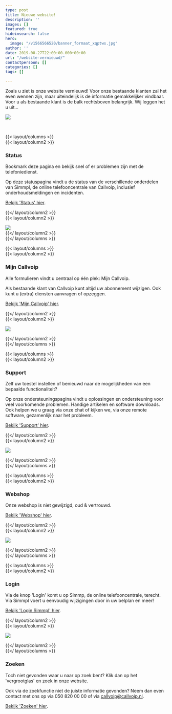 ```yaml
---
type: post
title: Nieuwe website!
description: ''
images: []
featured: true
hideinsearch: false
hero:
  image: "/v1566566520/banner_formaat_xqptws.jpg"
author: ''
date: 2019-08-27T22:00:00.000+00:00
url: "/website-vernieuwd/"
contactpersoon: []
categories: []
tags: []

---
```

Zoals u ziet is onze website vernieuwd! Voor onze bestaande klanten zal het even wennen zijn, maar uiteindelijk is de informatie gemakkelijker vindbaar. Voor u als bestaande klant is de balk rechtsboven belangrijk. Wij leggen het u uit...

![](https://res.cloudinary.com/callvoip/image/upload/v1566812938/new_btpepq.png)

<br>

{{< layout/columns >}}  
 {{< layout/column2 >}}

### Status

Bookmark deze pagina en bekijk snel of er problemen zijn met de telefoniedienst.

Op deze statuspagina vindt u de status van de verschillende onderdelen van Simmpl, de online telefooncentrale van Callvoip, inclusief onderhoudsmeldingen en incidenten.

[Bekijk 'Status' hier](https://callvoip.nl/mijncallvoip/).

{{</ layout/column2 >}}  
 {{< layout/column2 >}}

![](https://res.cloudinary.com/callvoip/image/upload/v1567432846/mailing-status_stuzes.png)  
 {{</ layout/column2 >}}  
{{</ layout/columns >}}

{{< layout/columns >}}  
 {{< layout/column2 >}}

### Mijn Callvoip

Alle formulieren vindt u centraal op één plek: Mijn Callvoip.

Als bestaande klant van Callvoip kunt altijd uw abonnement wijzigen. Ook kunt u (extra) diensten aanvragen of opzeggen.

[Bekijk 'Mijn Callvoip' hier](https://callvoip.nl/mijncallvoip/).

 {{</ layout/column2 >}}  
 {{< layout/column2 >}}

![](https://res.cloudinary.com/callvoip/image/upload/v1567432926/mailing-mijncallvoip_iihpqt.png)

 {{</ layout/column2 >}}  
{{</ layout/columns >}}

{{< layout/columns >}}  
 {{< layout/column2 >}}

### Support

Zelf uw toestel instellen of benieuwd naar de mogelijkheden van een bepaalde functionaliteit?

Op onze ondersteuningspagina vindt u oplossingen en ondersteuning voor veel voorkomende problemen. Handige artikelen en software downloads. Ook helpen we u graag via onze chat of kijken we, via onze remote software, gezamenlijk naar het probleem.

[Bekijk 'Support' hier](https://callvoip.nl/mijncallvoip/).

 {{</ layout/column2 >}}  
 {{< layout/column2 >}}

![](https://res.cloudinary.com/callvoip/image/upload/v1567432947/mailing-support_bhhssc.png)

 {{</ layout/column2 >}}  
{{</ layout/columns >}}

{{< layout/columns >}}  
 {{< layout/column2 >}}

### Webshop

Onze webshop is niet gewijzigd, oud & vertrouwd.

[Bekijk 'Webshop' hier](https://www.callvoip.nl/pages/webshop/).

 {{</ layout/column2 >}}  
 {{< layout/column2 >}}

![](https://res.cloudinary.com/callvoip/image/upload/v1567432967/mailing-webshop_gef2vm.png)

 {{</ layout/column2 >}}  
{{</ layout/columns >}}

{{< layout/columns >}}  
 {{< layout/column2 >}}

### Login

Via de knop 'Login' komt u op Simmp, de online telefooncentrale, terecht. Via Simmpl voert u eenvoudig wijzigingen door in uw belplan en meer!

[Bekijk 'Login Simmpl' hier](https://panel.callvoip.nl/login/panel).

 {{</ layout/column2 >}}  
 {{< layout/column2 >}}

![](https://res.cloudinary.com/callvoip/image/upload/v1567432986/mailing-login_l0xajk.png)

 {{</ layout/column2 >}}  
{{</ layout/columns >}}

### Zoeken

Toch niet gevonden waar u naar op zoek bent? Klik dan op het 'vergrootglas' en zoek in onze website.

Ook via de zoekfunctie niet de juiste informatie gevonden? Neem dan even contact met ons op via 050 820 00 00 of via callvoip@callvoip.nl.

[Bekijk 'Zoeken' hier](https://www.callvoip.nl/zoeken/).